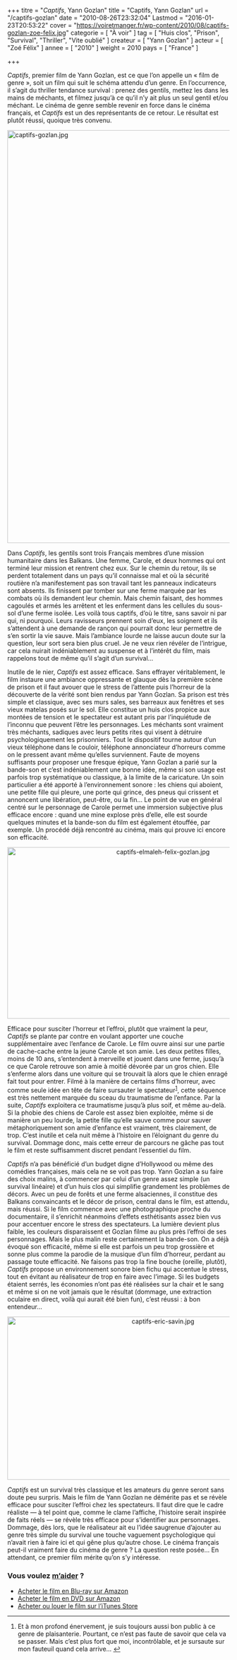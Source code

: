 +++
titre = "<em>Captifs</em>, Yann Gozlan"
title = "Captifs, Yann Gozlan"
url = "/captifs-gozlan"
date = "2010-08-26T23:32:04"
Lastmod = "2016-01-23T20:53:22"
cover = "https://voiretmanger.fr/wp-content/2010/08/captifs-gozlan-zoe-felix.jpg"
categorie = [ "À voir" ]
tag = [ "Huis clos", "Prison", "Survival", "Thriller", "Vite oublié" ]
createur = [ "Yann Gozlan" ]
acteur = [ "Zoé Félix" ]
annee = [ "2010" ]
weight = 2010
pays = [ "France" ]

+++

<p><em>Captifs</em>, premier film de Yann Gozlan, est ce que l&rsquo;on appelle un &laquo;&nbsp;film de genre&nbsp;&raquo;, soit un film qui suit le schéma attendu d&rsquo;un genre. En l&rsquo;occurrence, il s&rsquo;agit du thriller tendance survival : prenez des gentils, mettez les dans les mains de méchants, et filmez jusqu&rsquo;à ce qu&rsquo;il n&rsquo;y ait plus un seul gentil et/ou méchant. Le cinéma de genre semble revenir en force dans le cinéma français, et <em>Captifs</em> est un des représentants de ce retour. Le résultat est plutôt réussi, quoique très convenu.</p>
<a href="http://www.allocine.fr/film/fichefilm_gen_cfilm=148444.html"><img class="aligncenter" src="https://voiretmanger.fr/wp-content/2010/08/captifs-gozlan.jpg" border="0" alt="captifs-gozlan.jpg" width="690" height="934" /></a>
<p>Dans <em>Captifs</em>, les gentils sont trois Français membres d&rsquo;une mission humanitaire dans les Balkans. Une femme, Carole, et deux hommes qui ont terminé leur mission et rentrent chez eux. Sur le chemin du retour, ils se perdent totalement dans un pays qu&rsquo;il connaisse mal et où la sécurité routière n&rsquo;a manifestement pas son travail tant les panneaux indicateurs sont absents. Ils finissent par tomber sur une ferme marquée par les combats où ils demandent leur chemin. Mais chemin faisant, des hommes cagoulés et armés les arrêtent et les enferment dans les cellules du sous-sol d&rsquo;une ferme isolée. Les voilà tous captifs, d&rsquo;où le titre, sans savoir ni par qui, ni pourquoi. Leurs ravisseurs prennent soin d&rsquo;eux, les soignent et ils s&rsquo;attendent à une demande de rançon qui pourrait donc leur permettre de s&rsquo;en sortir la vie sauve. Mais l&rsquo;ambiance lourde ne laisse aucun doute sur la question, leur sort sera bien plus cruel. Je ne veux rien révéler de l&rsquo;intrigue, car cela nuirait indéniablement au suspense et à l&rsquo;intérêt du film, mais rappelons tout de même qu&rsquo;il s&rsquo;agit d&rsquo;un survival…</p>
<p>Inutile de le nier, <em>Captifs</em> est assez efficace. Sans effrayer véritablement, le film instaure une ambiance oppressante et glauque dès la première scène de prison et il faut avouer que le stress de l&rsquo;attente puis l&rsquo;horreur de la découverte de la vérité sont bien rendus par Yann Gozlan. Sa prison est très simple et classique, avec ses murs sales, ses barreaux aux fenêtres et ses vieux matelas posés sur le sol. Elle constitue un huis clos propice aux montées de tension et le spectateur est autant pris par l&rsquo;inquiétude de l&rsquo;inconnu que peuvent l&rsquo;être les personnages. Les méchants sont vraiment très méchants, sadiques avec leurs petits rites qui visent à détruire psychologiquement les prisonniers. Tout le dispositif tourne autour d&rsquo;un vieux téléphone dans le couloir, téléphone annonciateur d&rsquo;horreurs comme on le pressent avant même qu&rsquo;elles surviennent. Faute de moyens suffisants pour proposer une fresque épique, Yann Gozlan a parié sur la bande-son et c&rsquo;est indéniablement une bonne idée, même si son usage est parfois trop systématique ou classique, à la limite de la caricature. Un soin particulier a été apporté à l&rsquo;environnement sonore : les chiens qui aboient, une petite fille qui pleure, une porte qui grince, des pneus qui crissent et annoncent une libération, peut-être, ou la fin… Le point de vue en général centré sur le personnage de Carole permet une immersion subjective plus efficace encore : quand une mine explose près d&rsquo;elle, elle est sourde quelques minutes et la bande-son du film est également étouffée, par exemple. Un procédé déjà rencontré au cinéma, mais qui prouve ici encore son efficacité.</p>
<div style="text-align: center;"><img class="aligncenter" src="https://voiretmanger.fr/wp-content/2010/08/captifs-elmaleh-felix-gozlan.jpg" border="0" alt="captifs-elmaleh-felix-gozlan.jpg" width="690" height="388" /></div>
<p>Efficace pour susciter l&rsquo;horreur et l&rsquo;effroi, plutôt que vraiment la peur, <em>Captifs</em> se plante par contre en voulant apporter une couche supplémentaire avec l&rsquo;enfance de Carole. Le film ouvre ainsi sur une partie de cache-cache entre la jeune Carole et son amie. Les deux petites filles, moins de 10 ans, s&rsquo;entendent à merveille et jouent dans une ferme, jusqu&rsquo;à ce que Carole retrouve son amie à moitié dévorée par un gros chien. Elle s&rsquo;enferme alors dans une voiture qui se trouvait là alors que le chien enragé fait tout pour entrer. Filmé à la manière de certains films d&rsquo;horreur, avec comme seule idée en tête de faire sursauter le spectateur<sup id="fnref-3938-1"><a href="#fn-3938-1" rel="footnote">1</a></sup>, cette séquence est très nettement marquée du sceau du traumatisme de l&rsquo;enfance. Par la suite, <em>Captifs</em> exploitera ce traumatisme jusqu&rsquo;à plus soif, et même au-delà. Si la phobie des chiens de Carole est assez bien exploitée, même si de manière un peu lourde, la petite fille qu&rsquo;elle sauve comme pour sauver métaphoriquement son amie d&rsquo;enfance est vraiment, très clairement, de trop. C&rsquo;est inutile et cela nuit même à l&rsquo;histoire en l&rsquo;éloignant du genre du survival. Dommage donc, mais cette erreur de parcours ne gâche pas tout le film et reste suffisamment discret pendant l&rsquo;essentiel du film.</p>
<p><em>Captifs</em> n&rsquo;a pas bénéficié d&rsquo;un budget digne d&rsquo;Hollywood ou même des comédies françaises, mais cela ne se voit pas trop. Yann Gozlan a su faire des choix malins, à commencer par celui d&rsquo;un genre assez simple (un survival linéaire) et d&rsquo;un huis clos qui simplifie grandement les problèmes de décors. Avec un peu de forêts et une ferme alsaciennes, il constitue des Balkans convaincants et le décor de prison, central dans le film, est attendu, mais réussi. Si le film commence avec une photographique proche du documentaire, il s&rsquo;enrichit néanmoins d&rsquo;effets esthétisants assez bien vus pour accentuer encore le stress des spectateurs. La lumière devient plus faible, les couleurs disparaissent et Gozlan filme au plus près l&rsquo;effroi de ses personnages. Mais le plus malin reste certainement la bande-son. On a déjà évoqué son efficacité, même si elle est parfois un peu trop grossière et sonne plus comme la parodie de la musique d&rsquo;un film d&rsquo;horreur, perdant au passage toute efficacité. Ne faisons pas trop la fine bouche (oreille, plutôt), <em>Captifs</em> propose un environnement sonore bien fichu qui accentue le stress, tout en évitant au réalisateur de trop en faire avec l&rsquo;image. Si les budgets étaient serrés, les économies n&rsquo;ont pas été réalisées sur la chair et le sang et même si on ne voit jamais que le résultat (dommage, une extraction oculaire en direct, voilà qui aurait été bien fun), c&rsquo;est réussi : à bon entendeur…</p>
<div style="text-align: center;"><img class="aligncenter" src="https://voiretmanger.fr/wp-content/2010/08/captifs-eric-savin.jpg" border="0" alt="captifs-eric-savin.jpg" width="690" height="369" /></div>
<p><em>Captifs</em> est un survival très classique et les amateurs du genre seront sans doute peu surpris. Mais le film de Yann Gozlan ne démérite pas et se révèle efficace pour susciter l&rsquo;effroi chez les spectateurs. Il faut dire que le cadre réaliste — à tel point que, comme le clame l&rsquo;affiche, l&rsquo;histoire serait inspirée de faits réels — se révèle très efficace pour s&rsquo;identifier aux personnages. Dommage, dès lors, que le réalisateur ait eu l&rsquo;idée saugrenue d&rsquo;ajouter au genre très simple du survival une touche vaguement psychologique qui n&rsquo;avait rien à faire ici et qui gêne plus qu&rsquo;autre chose. Le cinéma français peut-il vraiment faire du cinéma de genre ? La question reste posée… En attendant, ce premier film mérite qu&rsquo;on s&rsquo;y intéresse.</p>
<div class="amazon">
<h3>Vous voulez <a href="https://voiretmanger.fr/soutien/">m&rsquo;aider</a> ?</h3>
<ul>
<li><a href="http://www.amazon.fr/gp/product/B004BF6O3M/ref=as_li_ss_tl?ie=UTF8&amp;tag=leblogdenic07-21&amp;linkCode=as2&amp;camp=1642&amp;creative=19458&amp;creativeASIN=B004BF6O3M">Acheter le film en Blu-ray sur Amazon</a></li>
<li><a href="http://www.amazon.fr/gp/product/B004BF6O00/ref=as_li_ss_tl?ie=UTF8&amp;tag=leblogdenic07-21&amp;linkCode=as2&amp;camp=1642&amp;creative=19458&amp;creativeASIN=B004BF6O00">Acheter le film en DVD sur Amazon</a></li>
<li><a href="https://itunes.apple.com/fr/movie/captifs/id957778178">Acheter ou louer le film sur l&rsquo;iTunes Store</a></li>
</ul>
</div>
<div class="footnotes">
<hr />
<ol>
<li id="fn-3938-1">
Et à mon profond énervement, je suis toujours aussi bon public à ce genre de plaisanterie. Pourtant, ce n&rsquo;est pas faute de savoir que cela va se passer. Mais c&rsquo;est plus fort que moi, incontrôlable, et je sursaute sur mon fauteuil quand cela arrive…&#160;<a href="#fnref-3938-1" rev="footnote">&#8617;</a>
</li>
</ol>
</div>

